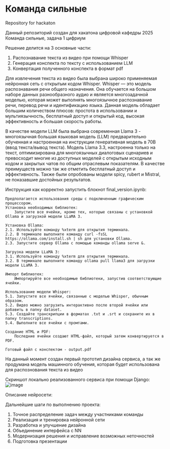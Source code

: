 # Команда сильные
Repository for hackaton 

Данный репозиторий создан для хакатона цифровой кафедры 2025
Команда сильные, задача 1 цифриум

Решение делится на 3 основные части:
1. Распознавание текста из видео при помощи Whisper
2. Генерация конспекта по тексту с использованием LLM
3. Конвертация полученного конспекта в формат pdf

Для извлечения текста из видео была выбрана широко применяемая нейронная сеть с открытым кодом Whisper. Whisper — это модель распознавания речи общего назначения. Она обучается на большом наборе данных разнообразного аудио и является многозадачной моделью, которая может выполнять многоязычное распознавание речи, перевод речи и идентификацию языка. 
Данная модель обладает большим количеством плюсов: простота в использовании и мультиязычность, бесплатный доступ и открытый код, высокая эффективность и большая скорость работы.

В качестве модели LLM была выбрана современная Llama 3 - многоязычная большая языковая модель (LLM) предварительно обученная и настроенная на инструкции генеративная модель в 70B (ввод текста/вывод текста). Модель Llama 3.3, настроенна только на текст, оптимизирована для многоязычных диалоговых сценариев и превосходит многие из доступных моделей с открытым исходным кодом и закрытых чатов по общим отраслевым показателям.
В качестве преимуществ можно так же отметить бесплатный доступ и эффективность.
Также были опробованы модели spicy, rubert и Mistral, не показавшие достойных результатов.

Инструкция как корректно запустить блокнот final_version.ipynb:
    
    Предполагается использования среды с подключенным графическим процессором.
    Установка необходимых библиотек:
        Запустите все ячейки, кроме тех, которые связаны с установкой Ollama и загрузкой модели LLaMA 3.
        
    Установка Ollama:
    2.1. Используйте команду %xterm для открытия терминала.
    2.2. В терминале выполните команду curl -fsSL https://ollama.com/install.sh | sh для установки Ollama.
    2.3. Запустите сервер Ollama с помощью команды ollama serve &.

    Загрузка модели LLaMA 3:
    3.1. Используйте команду %xterm для открытия терминала.
    3.2. В терминале выполните команду ollama pull llama3 для загрузки модели LLaMA 3.

    Импорт библиотек:
        Импортируйте все необходимые библиотеки, запустив соответствующие ячейки.

    Использование модели Whisper:
    5.1. Запустите все ячейки, связанные с моделью Whisper, обычным образом.
    5.2. Видео можно загрузить интерактивно после второй ячейки или добавить в папку dataset.
    5.3. Создайте транскрипции в форматах .txt и .srt и сохраните их в папку transcriptions.
    5.4. Выполните все ячейки с промтами.

    Создание HTML и PDF:
        Последние ячейки создают HTML-файл, который затем конвертируется в PDF.

    Готовый файл c конспектом - output.pdf




На данный момент создан первый прототип дизайна сервиса, а так же продумана модель машинного обучения, которая будет использована для распознования текста из видео

Скриншот локально реализованного сервиса при помощи Django:
![image](https://github.com/user-attachments/assets/8f62f662-6eab-4cca-bd9d-e5654a5035e7)

Описание нейросети: 

Дальнейшие шаги по выполнению проекта:
1. Точное распределение задач между участниками команды
2. Реализация и тренировка нейронной сети
3. Разработка и улучшение дизайна 
4. Объединение интерфейса с NN
5. Модернизация решения и исправление возможных неточностей
6. Подготовка презентации



